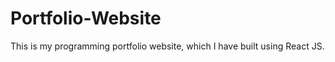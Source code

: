 # Portfolio-Website 

This is my programming portfolio website, which I have built using React JS.

